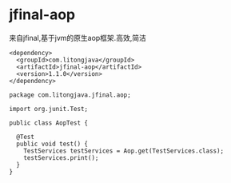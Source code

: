 # jfinal-aop

来自jfinal,基于jvm的原生aop框架.高效,简洁

```
<dependency>
  <groupId>com.litongjava</groupId>
  <artifactId>jfinal-aop</artifactId>
  <version>1.1.0</version>
</dependency>
```

```
package com.litongjava.jfinal.aop;

import org.junit.Test;

public class AopTest {

  @Test
  public void test() {
    TestServices testServices = Aop.get(TestServices.class);
    testServices.print();
  }
}
```
